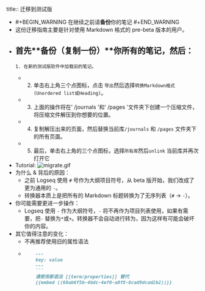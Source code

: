 title:: 迁移到测试版

-
  #+BEGIN_WARNING
  在继续之前请**备份**你的笔记
  #+END_WARNING
- 这份迁移指南主要是针对使用 Markdown 格式的 pre-beta 版本的用户。
- 首先**备份（复制一份）**你所有的笔记，然后：
	-
	  1. 在新的测试版软件中加载旧的笔记。
	-
	  2. 单击右上角三个点图标，点击 `导出`然后选择`转换Markdown格式(Unordered list或Heading)`。
	-
	  3. 上面的操作将在' /journals '和' /pages '文件夹下创建一个压缩文件，将压缩文件解压到你想要的位置。
	-
	  4. 复制解压出来的页面，然后替换当前库`/journals` 和 `/pages` 文件夹下的所有页面。
	-
	  5. 最后，单击右上角的三个点图标，选择`所有库`然后`unlink` 当前库并再次打开它
- Tutorial:
  ![migrate.gif](../assets/migrate_1621935713657_0.gif)
- 为什么 & 背后的原因：
	- 之前 Logseq 使用 `#` 号作为大纲项目符号，从 beta 版开始，我们改成了更为通用的 `-`。
	- 转换器本质上是把所有的 Markdown 标题转换为了无序列表（`#` -> `-`）。
- 你可能需要更进一步操作：
	- Logseq 使用 `-` 作为大纲符号，`-` 将不再作为项目列表使用，如果有需要，把`-` 替换为`*`或`+`。转换器不会自动进行转为，因为这样有可能会破坏你的内容。
- 其它值得注意的变化：
	- 不再推荐使用旧的属性语法
	-
	  ``` Markdown
	  	  ---
	  	  key: value
	  	  ---
	  	  ```
	  	  请使用新语法 [[term/properties]] 替代
	  	  {{embed ((60ab6f5b-4bdc-4ef0-a0f8-6cad9dcad2b2))}}